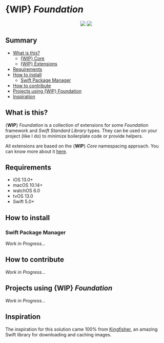 # {**WIP**} *Foundation*

<div align="center">

<a href="https://github.com/WedgeSparda/WIPFoundation/actions?query=workflow%3ATests"><img src="https://github.com/WedgeSparda/WIPFoundation/workflows/Tests/badge.svg"/></a>
<a href="https://swift.org/package-manager/"><img src="https://img.shields.io/badge/SPM-supported-orange.svg?style=flat"/></a>
</div>

## Summary
* [What is this?](#what-is-this)
  * [{WIP} Core](docs/WIPCore.md)
  * [{WIP} Extensions](docs/WIPExtensions.md)
* [Requirements](#requirement)
* [How to install](#how-to-install)
  * [Swift Package Manager](#swift-package-manager)
* [How to contribute](#how-to-contribute)
* [Projects using {WIP} Foundation](#projects-using-wip-foundation)
* [Inspiration](#inspiration)

## What is this?

{**WIP**} *Foundation* is a collection of extensions for some *Foundation* framework and *Swift Standard Library* types. They can be used on your project (like I do) to minimize boilerplate code or provide helpers.

All extensions are based on the {**WIP**} *Core* namespacing approach. You can know more about it [here](docs/WIPCore.md).

## Requirements
+ iOS 13.0+ 
+ macOS 10.14+
+ watchOS 6.0
+ tvOS 13.0
+ Swift 5.0+ 

## How to install

### Swift Package Manager
*Work in Progress...*

## How to contribute
*Work in Progress...*

## Projects using {**WIP**} *Foundation*
*Work in Progress...*

## Inspiration

The inspiration for this solution came 100% from [Kingfisher](https://github.com/onevcat/Kingfisher), an amazing Swift library for downloading and caching images.

